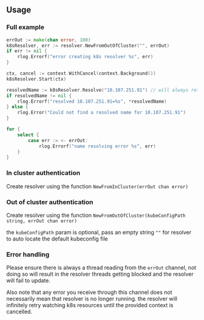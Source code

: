 <!--
(NOT RELEVANT CURRENTLY)
## Installation
To be able to import this package, you must add `replace github.com/up9inc/mizu/resolver => ../resolver` to the end of your `go.mod` file 

And then add `github.com/up9inc/mizu/resolver v0.0.0` to your require block

full example `go.mod`:

```
module github.com/up9inc/mizu/cli

go 1.16

require (
	github.com/spf13/cobra v1.1.3
	github.com/up9inc/mizu/resolver v0.0.0
	k8s.io/api v0.21.0
	k8s.io/apimachinery v0.21.0
	k8s.io/client-go v0.21.0
)

replace github.com/up9inc/mizu/resolver => ../resolver
```

Now you will be able to import `github.com/up9inc/mizu/resolver` in any `.go` file
-->
## Usage

### Full example
``` go
errOut := make(chan error, 100)
k8sResolver, err := resolver.NewFromOutOfCluster("", errOut)
if err != nil {
    rlog.Errorf("error creating k8s resolver %s", err)
}

ctx, cancel := context.WithCancel(context.Background())
k8sResolver.Start(ctx)

resolvedName := k8sResolver.Resolve("10.107.251.91") // will always return `nil` in real scenarios as the internal map takes a moment to populate after `Start` is called
if resolvedName != nil {
    rlog.Errorf("resolved 10.107.251.91=%s", *resolvedName)
} else {
    rlog.Error("Could not find a resolved name for 10.107.251.91")
}

for {
    select {
        case err := <- errOut:
            rlog.Errorf("name resolving error %s", err)
    }
}
```

### In cluster authentication
Create resolver using the function `NewFromInCluster(errOut chan error)`

### Out of cluster authentication
Create resolver using the function `NewFromOutOfCluster(kubeConfigPath string, errOut chan error)`

the `kubeConfigPath` param is optional, pass an empty string `""` for resolver to auto locate the default kubeconfig file

### Error handling
Please ensure there is always a thread reading from the `errOut` channel, not doing so will result in the resolver threads getting blocked and the resolver will fail to update.

Also note that any error you receive through this channel does not necessarily mean that resolver is no longer running. the resolver will infinitely retry watching k8s resources until the provided context is cancelled.


